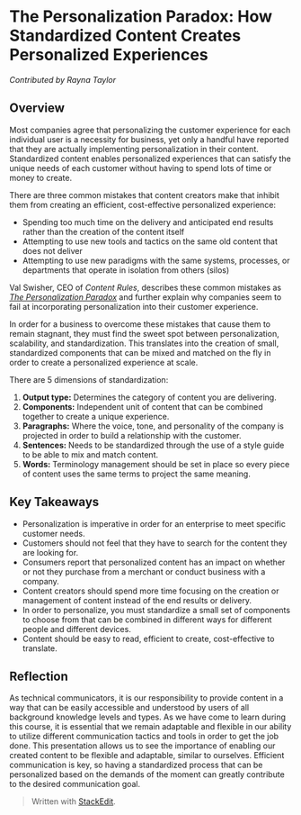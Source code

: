 ﻿# The Personalization Paradox: How Standardized Content Creates Personalized Experiences

*Contributed by Rayna Taylor*


## Overview

Most companies agree that personalizing the customer experience for each individual user is a necessity for business, yet only a handful have reported that they are actually implementing personalization in their content. Standardized content enables personalized experiences that can satisfy the unique needs of each customer without having to spend lots of time or money to create.

There are three common mistakes that content creators make that inhibit them from creating an efficient, cost-effective personalized experience:
* Spending too much time on the delivery and anticipated end results rather than the creation of the content itself
* Attempting to use new tools and tactics on the same old content that does not deliver
* Attempting to use new paradigms with the same systems, processes, or departments that operate in isolation from others (silos)

Val Swisher, CEO of *Content Rules*, describes these common mistakes as [*The Personalization Paradox*](http://contentrules.com/the-personalization-paradox-why-companies-fail-at-personalization/) and further explain why companies seem to fail at incorporating personalization into their customer experience.

In order for a business to overcome these mistakes that cause them to remain stagnant, they must find the sweet spot between personalization, scalability, and standardization. This translates into the creation of small, standardized components that can be mixed and matched on the fly in order to create a personalized experience at scale.

There are 5 dimensions of standardization:
1. **Output type:** Determines the category of content you are delivering.
2. **Components:** Independent unit of content that can be combined together to create a unique experience.
3. **Paragraphs:** Where the voice, tone, and personality of the company is projected in order to build a relationship with the customer.
4. **Sentences:** Needs to be standardized through the use of a style guide to be able to mix and match content.
5. **Words:** Terminology management should be set in place so every piece of content uses the same terms to project the same meaning.

## Key Takeaways
* Personalization is imperative in order for an enterprise to meet specific customer needs.
* Customers should not feel that they have to search for the content they are looking for.
* Consumers report that personalized content has an impact on whether or not they purchase from a merchant or conduct business with a company.
* Content creators should spend more time focusing on the creation or management of content instead of the end results or delivery.
* In order to personalize, you must standardize a small set of components to choose from that can be combined in different ways for different people and different devices.
* Content should be easy to read, efficient to create, cost-effective to translate.

## Reflection
As technical communicators, it is our responsibility to provide content in a way that can be easily accessible and understood by users of all background knowledge levels and types. As we have come to learn during this course, it is essential that we remain adaptable and flexible in our ability to utilize different communication tactics and tools in order to get the job done. This presentation allows us to see the importance of enabling our created content to be flexible and adaptable, similar to ourselves. Efficient communication is key, so having a standardized process that can be personalized based on the demands of the moment can greatly contribute to the desired communication goal.


> Written with [StackEdit](https://stackedit.io/).

